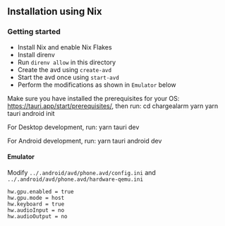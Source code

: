 ## Installation using Nix

### Getting started

-   Install Nix and enable Nix Flakes
-   Install direnv
-   Run `direnv allow` in this directory
-   Create the avd using `create-avd`
-   Start the avd once using `start-avd`
-   Perform the modifications as shown in `Emulator` below

Make sure you have installed the prerequisites for your OS: https://tauri.app/start/prerequisites/, then run:
  cd chargealarm
  yarn
  yarn tauri android init

For Desktop development, run:
  yarn tauri dev

For Android development, run:
  yarn tauri android dev

#### Emulator

Modify
`../.android/avd/phone.avd/config.ini`
and
`../.android/avd/phone.avd/hardware-qemu.ini`

```
hw.gpu.enabled = true
hw.gpu.mode = host
hw.keyboard = true
hw.audioInput = no
hw.audioOutput = no
```